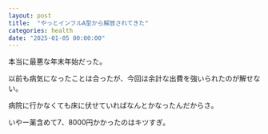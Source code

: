 ```yaml
---
layout: post
title:  "やっとインフルA型から解放されてきた"
categories: health
date: "2025-01-05 00:00:00"
---
```


本当に最悪な年末年始だった。

以前も病気になったことは合ったが、今回は余計な出費を強いられたのが解せない。

病院に行かなくても床に伏せていればなんとかなったんだからさ。

いやー薬含めて7、8000円かかったのはキツすぎ。
